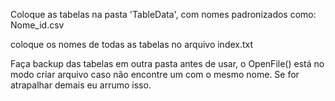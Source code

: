 Coloque as tabelas na pasta 'TableData', com nomes padronizados como:
Nome_id.csv

coloque os nomes de todas as tabelas no arquivo index.txt

Faça backup das tabelas em outra pasta antes de usar, o OpenFile() está no modo criar arquivo caso não encontre um com o mesmo nome. Se for atrapalhar demais eu arrumo isso.
